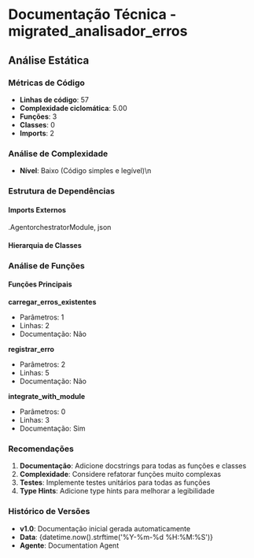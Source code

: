 # Documentação Técnica - migrated_analisador_erros

## Análise Estática

### Métricas de Código
- **Linhas de código**: 57
- **Complexidade ciclomática**: 5.00
- **Funções**: 3
- **Classes**: 0
- **Imports**: 2

### Análise de Complexidade
- **Nível**: Baixo (Código simples e legível)\n
### Estrutura de Dependências

#### Imports Externos
.AgentorchestratorModule, json

#### Hierarquia de Classes

### Análise de Funções

#### Funções Principais
**carregar_erros_existentes**
- Parâmetros: 1
- Linhas: 2
- Documentação: Não

**registrar_erro**
- Parâmetros: 2
- Linhas: 5
- Documentação: Não

**integrate_with_module**
- Parâmetros: 0
- Linhas: 3
- Documentação: Sim

### Recomendações

1. **Documentação**: Adicione docstrings para todas as funções e classes
2. **Complexidade**: Considere refatorar funções muito complexas
3. **Testes**: Implemente testes unitários para todas as funções
4. **Type Hints**: Adicione type hints para melhorar a legibilidade

### Histórico de Versões

- **v1.0**: Documentação inicial gerada automaticamente
- **Data**: {datetime.now().strftime('%Y-%m-%d %H:%M:%S')}
- **Agente**: Documentation Agent


